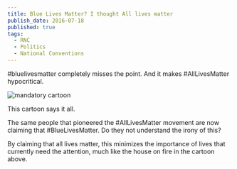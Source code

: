 ```yaml
---
title: Blue Lives Matter? I thought All lives matter
publish_date: 2016-07-18
published: true
tags:
  - RNC
  - Politics
  - National Conventions
---
```

\#bluelivesmatter completely misses the point. And it makes #AllLivesMatter hypocritical. 

![mandatory cartoon](http://chainsawsuit.com/wp-content/uploads/2016/07/20160707_allhousesredux-506x500.png)

This cartoon says it all. 

The same people that pioneered the #AllLivesMatter movement are now claiming that #BlueLivesMatter. Do they not understand the irony of this?

By claiming that all lives matter, this minimizes the importance of lives that currently need the attention, much like the house on fire in the cartoon above.